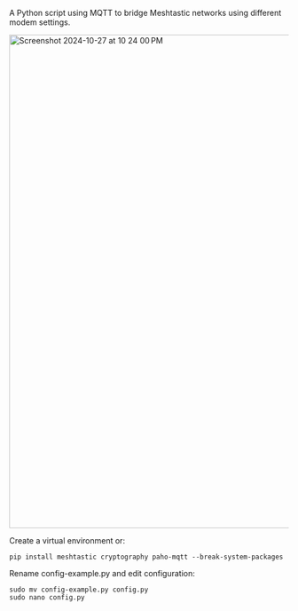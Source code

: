 A Python script using MQTT to bridge Meshtastic networks using different modem settings.

<img width="889" alt="Screenshot 2024-10-27 at 10 24 00 PM" src="https://github.com/user-attachments/assets/35769f87-640c-49d8-9b99-6c746a66bdc4">

Create a virtual environment or:
```
pip install meshtastic cryptography paho-mqtt --break-system-packages
```

Rename config-example.py and edit configuration:
```
sudo mv config-example.py config.py
sudo nano config.py
```
